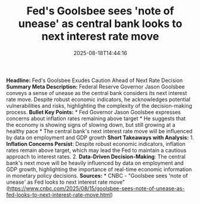 ﻿---
title: "Fed's Goolsbee sees 'note of unease' as central bank looks to next interest rate move"
date: "2025-08-18T14:44:16"
category: "Markets"
summary: ""
slug: "feds goolsbee sees note of unease as central bank looks to n"
source_urls:
  - "https://www.cnbc.com/2025/08/15/goolsbee-sees-note-of-unease-as-fed-looks-to-next-interest-rate-move.html"
seo:
  title: "Fed's Goolsbee sees 'note of unease' as central bank looks to next interest rate move | Hash n Hedge"
  description: ""
  keywords: ["news", "markets", "brief"]
---
**Headline:** Fed's Goolsbee Exudes Caution Ahead of Next Rate Decision  **Summary Meta Description:** Federal Reserve Governor Jason Goolsbee conveys a sense of unease as the central bank considers its next interest rate move. Despite robust economic indicators, he acknowledges potential vulnerabilities and risks, highlighting the complexity of the decision-making process.  **Bullet Key Points:**  * Fed Governor Jason Goolsbee expresses concerns about inflation rates remaining above target * He suggests that the economy is showing signs of slowing down, but still growing at a healthy pace * The central bank's next interest rate move will be influenced by data on employment and GDP growth  **Short Takeaways with Analysis:**  1. **Inflation Concerns Persist**: Despite robust economic indicators, inflation rates remain above target, which may lead the Fed to maintain a cautious approach to interest rates. 2. **Data-Driven Decision-Making**: The central bank's next move will be heavily influenced by data on employment and GDP growth, highlighting the importance of real-time economic information in monetary policy decisions.  **Sources:**  * CNBC - "Goolsbee sees 'note of unease' as Fed looks to next interest rate move" (https://www.cnbc.com/2025/08/15/goolsbee-sees-note-of-unease-as-fed-looks-to-next-interest-rate-move.html) 
